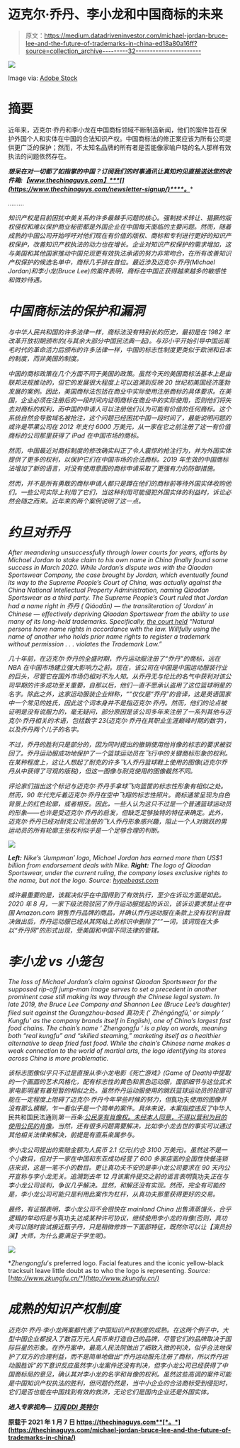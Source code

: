 # 迈克尔·乔丹、李小龙和中国商标的未来

> 原文：<https://medium.datadriveninvestor.com/michael-jordan-bruce-lee-and-the-future-of-trademarks-in-china-ed18a80a16ff?source=collection_archive---------32----------------------->

![](img/5386dbfb1d30a1703290eef725049da0.png)

Image via: [Adobe Stock](https://stock.adobe.com/)

# 摘要

近年来，迈克尔·乔丹和李小龙在中国商标领域不断制造新闻，他们的案件旨在保护外国个人和实体在中国的合法知识产权。中国商标法的修正案应该为所有公司提供更广泛的保护；然而，不太知名品牌的所有者是否能像家喻户晓的名人那样有效执法的问题依然存在。

***想呆在对一切都了如指掌的中国？订阅我们的时事通讯让真知灼见直接送达您的收件箱:【www.thechinaguys.com】***[](https://www.thechinaguys.com/newsletter-signup/)****。****

*………*

*知识产权是目前困扰中美关系的许多最棘手问题的核心。强制技术转让、猖獗的版权侵权和难以保护商业秘密都是外国企业在中国每天面临的主要问题。然而，随着成熟的中国公司开始呼吁对他们现在有价值的版权、商标和专利进行更好的知识产权保护，改善知识产权执法的动力也在增长。企业对知识产权保护的需求增加，这与美国和其他国家推动中国兑现更有效执法承诺的努力非常吻合，在所有改善知识产权保护的候选名单中，商标几乎排在首位。最近涉及迈克尔·乔丹(Michael Jordan)和李小龙(Bruce Lee)的案件表明，商标在中国正获得越来越多的敏感性和微妙待遇。*

# *中国商标法的保护和漏洞*

*与中华人民共和国的许多法律一样，商标法没有特别长的历史，最初是在 1982 年改革开放初期颁布的(与其余大部分中国民法典一起)。与邓小平开始引导中国远离毛时代的革命活力后颁布的许多法律一样，中国的标志性制度更类似于欧洲和日本的制度，而非美国的制度。*

*中国的商标政策在几个方面不同于美国的政策。虽然今天的美国商标法基本上是由联邦法规推动的，但它的发展很大程度上可以追溯到反映 20 世纪初美国经济蓬勃发展的案例。因此，美国商标法包括在商业中实际使用注册商标的具体要求。在美国，企业必须在注册后的一段时间内证明商标在商业中的实际使用，否则他们将失去对商标的权利，而中国的申请人可以注册他们认为可能有价值的任何商标。这个系统自然会导致域名被抢注，这个问题已经困扰中国一段时间了，最能说明问题的或许是苹果公司在 2012 年支付 6000 万美元，从一家在它之前注册了这一有价值商标的公司那里获得了 iPad 在中国市场的商标。*

*然而，中国最近对商标制度的修改确实纠正了令人震惊的抢注行为，并为外国实体提供了更多的权利，以保护它们在中国市场的合法商标。2019 年生效的中国商标法增加了新的语言，对没有使用意图的商标申请采取了更强有力的防御措施。*

*然而，并不是所有勇敢的商标申请人都只是蹲在他们的商标前等待外国实体收购他们。一些公司实际上利用了它们，当这种利用可能侵犯外国实体的利益时，诉讼必然会随之而来。近年来的两个案例说明了这一点。*

# *约旦对乔丹*

*After meandering unsuccessfully through lower courts for years, efforts by Michael Jordan to stake claim to his own name in China finally found some success in March 2020\. While Jordan’s dispute was with the Qiaodan Sportswear Company, the case brought by Jordan, which eventually found its way to the Supreme People’s Court of China, was actually against the China National Intellectual Property Administration, naming Qiaodan Sportswear as a third party. The Supreme People’s Court ruled that Jordan had a name right in 乔丹 ( *Qiáodān*) — the transliteration of ‘Jordan’ in Chinese — effectively depriving Qiaodan Sportswear from the ability to use many of its long-held trademarks. Specifically, [the court held](https://wenshu.court.gov.cn/website/wenshu/181107ANFZ0BXSK4/index.html?docId=5175ed72c38840c1bd87ab8a011600ae) “Natural persons have name rights in accordance with the law. Willfully using the name of another who holds prior name rights to register a trademark without permission . . . violates the Trademark Law.”*

*几十年前，在迈克尔·乔丹的全盛时期，乔丹运动服注册了“*乔丹*”的商标，远在 NBA 在中国市场建立强大影响力之前。现在，该公司在中国是中国运动服装行业的巨头，尽管它在国外市场仍相对不为人知。从乔丹无与伦比的名气中获利对该公司早期的许多成功至关重要，自那以后，他们一直不愿承认盗用了这位篮球明星的名字。除此之外，这家运动服装企业辩称，“”仅仅是“乔丹”的音译，这是英语国家中一个常见的姓氏，因此这个词本身并不是指迈克尔·乔丹。然而，他们的论点被证明是没有说服力的，毫无疑问，部分原因是该公司多年来注册了一系列其他与迈克尔·乔丹相关的术语，包括数字 23(迈克尔·乔丹在其职业生涯巅峰时期的数字)，以及乔丹两个儿子的名字。*

*不过，乔丹的胜利只是部分的，因为同时提出的撤销使用他肖像的标志的要求被驳回了。乔丹运动服成功地保护了一个篮球运动员在飞行中的关键商标形象的权利。在某种程度上，这让人想起了耐克的许多飞人乔丹篮球鞋上使用的图像(迈克尔乔丹从中获得了可观的版税)，但这一图像与耐克使用的图像截然不同。*

*评论家们指出这个标记与迈克尔·乔丹手拿球飞向篮筐的标志性形象有相似之处。然而，90 年代充斥着迈克尔·乔丹在空中飞翔的标志性照片。商标通常呈现为白色背景上的红色轮廓，或者相反。因此，一些人认为这只不过是一个普通篮球运动员的形象——也许是受迈克尔·乔丹的启发，但缺乏足够独特的特征来确定。此外，迈克尔·乔丹已经对耐克公司注册的飞人乔丹形象感兴趣，阻止一个人对跳跃的男运动员的所有轮廓主张权利似乎是一个足够合理的判断。*

*![](img/a2d9731396392288b798e5d72b2f2f93.png)*

****Left:*** *Nike’s ‘Jumpman’ logo, Michael Jordan has earned more than US$1 billion from endorsement deals with Nike.* ***Right:*** *The logo of Qiaodan Sportswear, under the current ruling, the company loses exclusive rights to the name, but not the logo.* *Source:* [*hypebeast.com*](https://hypebeast.com/2018/3/jordan-brand-countersued-qiaodan-sports)*

*或许最重要的是，该裁决似乎在中国得到了有效执行，至少在诉讼方面是如此。2020 年 8 月，一家下级法院驳回了乔丹运动服提起的诉讼，该诉讼要求禁止在中国 Amazon.com 销售乔丹品牌的商品，并确认乔丹运动服在条款上没有权利自裁决做出后，乔丹运动服已经从其网站上的标识中删除了“”一词，该词现在大多以“乔丹网”的形式出现，受美国和中国不同法律的管辖。*

# *李小龙 vs 小笼包*

*The loss of Michael Jordan’s claim against Qiaodan Sportswear for the supposed rip-off jump-man image serves to set a precedent in another prominent case still making its way through the Chinese legal system. In late 2019, the Bruce Lee Company and Shannon Lee (Bruce Lee’s daughter) filed suit against the Guangzhou-based 真功夫 (‘ *Zhēngōngfū*,’ or simply ‘ *Kungfu*’ as the company brands itself in English), one of China’s largest fast food chains. The chain’s name ‘ *Zhengongfu* ‘ is a play on words, meaning both “real kungfu” and “skilled steaming,” marketing itself as a healthier alternative to deep fried fast food. While the chain’s Chinese name makes a weak connection to the world of martial arts, the logo identifying its stores across China is more problematic.*

*该标志图像似乎只不过是直接从李小龙电影《死亡游戏》(Game of Death)中提取的一个画面的艺术风格化，配有标志性的黄色和黑色运动服，面部细节与这位武术家电影明星有着短暂的相似之处。虽然乔丹运动服使用的跳跃篮球运动员的轮廓可能在一定程度上阻碍了迈克尔·乔丹今年早些时候的努力，但*真功夫*使用的图像并没有那么模糊，乍一看似乎是一个简单的案件。具体来说，本案指控违反了*中华人民共和国民法通则*第一百条:[公民享有肖像权。未经本人同意，不得以营利为目的使用公民的肖像](http://english.mofcom.gov.cn/aarticle/lawsdata/chineselaw/200211/20021100050859.html)。当然，还有很多问题需要解决，比如李小龙去世的事实可以通过其他相关法律来解决，前提是有直系亲属参与。*

*李小龙公司提出的索赔金额为人民币 2.1 亿元(约合 3100 万美元)。虽然这不是一个小数目，但对于一家在中国和东亚成功经营了 600 多家店面的全国性快餐连锁店来说，这是一笔不小的数目。更让真功夫不安的是李小龙公司要求在 90 天内公开宣称与李小龙无关。追溯到去年 12 月该案件提交之前的谣言表明*真功夫*正在与李小龙公司谈判，争议几乎解决。显然，和解还没有实现。然而，完全有可能的是，李小龙公司可能只是利用此案作为杠杆，从真功夫那里获得更好的交易。*

*最终，有证据表明，李小龙公司不会很快在 mainland China 出售清蒸馒头，合乎逻辑的举动将是与*真功夫*达成某种许可协议，继续使用李小龙的肖像(否则，*真功夫*可以随时尝试接近甄子丹，只是稍微修饰一下面部特征，既然你可以让【演员扮演】大师，为什么要满足于学生呢)。*

*![](img/8deea4ae7e42f68c3a7371ef1ae292be.png)*

**Zhengongfu*’*s* preferred logo. Facial features and the iconic yellow-black tracksuit leave little doubt as to who the logo is representing. *Source:* [*http://www.zkungfu.cn/*](http://www.zkungfu.cn/)*

# *成熟的知识产权制度*

*迈克尔·乔丹·李小龙两案都代表了中国知识产权制度的成熟。在这两个例子中，大型中国企业都投入了数百万元人民币来打造自己的品牌，尽管它们的品牌取决于国际巨星的形象。在乔丹案中，最高人民法院做出了细致入微的判决，似乎合法地保护了双方的合理利益，而不是简单地做出“乔丹运动服先注册了商标，所以乔丹运动服胜诉”的下意识反应虽然李小龙案件还没有判决，但李小龙公司已经获得了中国商标局的意见，确认其对李小龙的名字和肖像的权利。虽然这些高调的案件可能是中国知识产权执法的胜利，但问题仍然是，当中小企业的合法商标受到侵犯时，它们是否也能在中国找到有效的救济，无论它们是国内企业还是外国实体。*

***进入专家视角—** [**订阅 DDI 英特尔**](https://datadriveninvestor.com/ddi-intel)*

**原载于 2021 年 1 月 7 日 https://thechinaguys.com**[*。*](https://thechinaguys.com/michael-jordan-bruce-lee-and-the-future-of-trademarks-in-china/)**